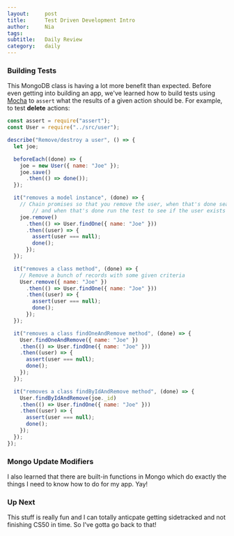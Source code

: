 ```yaml
---
layout:     post
title:      Test Driven Development Intro
author:     Nia
tags: 		  
subtitle:  	Daily Review
category:   daily
---
```


### Building Tests

This MongoDB class is having a lot more benefit than expected. Before even getting into building an app, we've learned how to build tests using [Mocha](https://mochajs.org/) to `assert` what the results of a given action should be. For example, to test **delete** actions:
```javascript
const assert = require("assert");
const User = require("../src/user");

describe("Remove/destroy a user", () => {
  let joe;

  beforeEach((done) => {
    joe = new User({ name: "Joe" });
    joe.save()
      .then(() => done());
  });

  it("removes a model instance", (done) => {
    // Chain promises so that you remove the user, when that's done search for the user, 
		// and when that's done run the test to see if the user exists
    joe.remove()
      .then(() => User.findOne({ name: "Joe" }))
      .then((user) => {
        assert(user === null);
        done();
      });
  });

  it("removes a class method", (done) => {
    // Remove a bunch of records with some given criteria
    User.remove({ name: "Joe" })
      .then(() => User.findOne({ name: "Joe" }))
      .then((user) => {
        assert(user === null);
        done();
      });
  });

  it("removes a class findOneAndRemove method", (done) => {
    User.findOneAndRemove({ name: "Joe" })
    .then(() => User.findOne({ name: "Joe" }))
    .then((user) => {
      assert(user === null);
      done();
    });
  });

  it("removes a class findByIdAndRemove method", (done) => {
    User.findByIdAndRemove(joe._id)
    .then(() => User.findOne({ name: "Joe" }))
    .then((user) => {
      assert(user === null);
      done();
    });
  });
});

```

### Mongo Update Modifiers

I also learned that there are built-in functions in Mongo which do exactly the things I need to know how to do for my app. Yay!

### Up Next

This stuff is really fun and I can totally anticpate getting sidetracked and not finishing CS50 in time. So I've gotta go back to that!